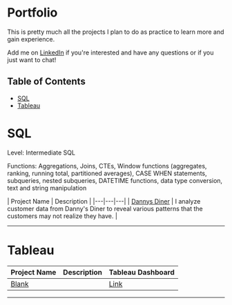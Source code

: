 #  Portfolio

This is pretty much all the projects I plan to do as practice to learn more and gain experience.

Add me on [LinkedIn](https://www.linkedin.com/in/vuongnguyen96/) if you're interested and have any questions or if you just want to chat!

##  Table of Contents
- [SQL](#sql)
- [Tableau](#tableau)


# SQL

Level: Intermediate SQL

Functions: Aggregations, Joins, CTEs, Window functions (aggregates, ranking, running total, partitioned averages), CASE WHEN statements, subqueries, nested subqueries, DATETIME functions, data type conversion, text and string manipulation

| Project Name | Description |
|---|---|---|
| [Dannys Diner](https://github.com/vtn160230/Dannys-Diner) | I analyze customer data from Danny's Diner to reveal various patterns that the customers may not realize they have. |

***


# Tableau

| Project Name | Description | Tableau Dashboard |
|---|---|---|
| [Blank]() |  | [Link]() |


***

